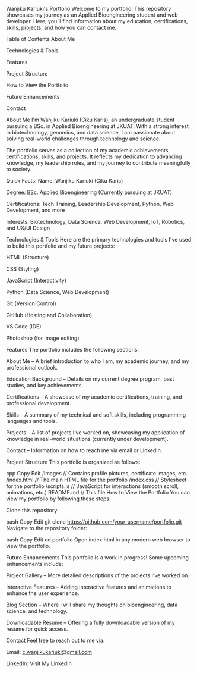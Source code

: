 Wanjiku Kariuki's Portfolio
Welcome to my portfolio! This repository showcases my journey as an Applied Bioengineering student and web developer. Here, you’ll find information about my education, certifications, skills, projects, and how you can contact me.

Table of Contents
About Me

Technologies & Tools

Features

Project Structure

How to View the Portfolio

Future Enhancements

Contact

About Me
I'm Wanjiku Kariuki (Ciku Karis), an undergraduate student pursuing a BSc. in Applied Bioengineering at JKUAT. With a strong interest in biotechnology, genomics, and data science, I am passionate about solving real-world challenges through technology and science.

The portfolio serves as a collection of my academic achievements, certifications, skills, and projects. It reflects my dedication to advancing knowledge, my leadership roles, and my journey to contribute meaningfully to society.

Quick Facts:
Name: Wanjiku Kariuki (Ciku Karis)

Degree: BSc. Applied Bioengineering (Currently pursuing at JKUAT)

Certifications: Tech Training, Leadership Development, Python, Web Development, and more

Interests: Biotechnology, Data Science, Web Development, IoT, Robotics, and UX/UI Design

Technologies & Tools
Here are the primary technologies and tools I've used to build this portfolio and my future projects:

HTML (Structure)

CSS (Styling)

JavaScript (Interactivity)

Python (Data Science, Web Development)

Git (Version Control)

GitHub (Hosting and Collaboration)

VS Code (IDE)

Photoshop (for image editing)

Features
The portfolio includes the following sections:

About Me – A brief introduction to who I am, my academic journey, and my professional outlook.

Education Background – Details on my current degree program, past studies, and key achievements.

Certifications – A showcase of my academic certifications, training, and professional development.

Skills – A summary of my technical and soft skills, including programming languages and tools.

Projects – A list of projects I’ve worked on, showcasing my application of knowledge in real-world situations (currently under development).

Contact – Information on how to reach me via email or LinkedIn.

Project Structure
This portfolio is organized as follows:

cpp
Copy
Edit
/images              // Contains profile pictures, certificate images, etc.
/index.html          // The main HTML file for the portfolio
/index.css           // Stylesheet for the portfolio
/scripts.js          // JavaScript for interactions (smooth scroll, animations, etc.)
README.md            // This file
How to View the Portfolio
You can view my portfolio by following these steps:

Clone this repository:

bash
Copy
Edit
git clone https://github.com/your-username/portfolio.git
Navigate to the repository folder:

bash
Copy
Edit
cd portfolio
Open index.html in any modern web browser to view the portfolio.

Future Enhancements
This portfolio is a work in progress! Some upcoming enhancements include:

Project Gallery – More detailed descriptions of the projects I’ve worked on.

Interactive Features – Adding interactive features and animations to enhance the user experience.

Blog Section – Where I will share my thoughts on bioengineering, data science, and technology.

Downloadable Resume – Offering a fully downloadable version of my resume for quick access.

Contact
Feel free to reach out to me via:

Email: c.wanjikukariuki@gmail.com

LinkedIn: Visit My LinkedIn
